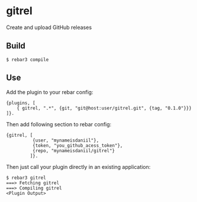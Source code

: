 gitrel
=====

Create and upload GitHub releases

Build
-----

    $ rebar3 compile

Use
---

Add the plugin to your rebar config:

    {plugins, [
        { gitrel, ".*", {git, "git@host:user/gitrel.git", {tag, "0.1.0"}}}
    ]}.

Then add following section to rebar config:


    {gitrel, [
              {user, "mynameisdaniil"},
              {token, "you_github_acess_token"},
              {repo, "mynameisdaniil/gitrel"}
             ]}.

Then just call your plugin directly in an existing application:


    $ rebar3 gitrel
    ===> Fetching gitrel
    ===> Compiling gitrel
    <Plugin Output>
